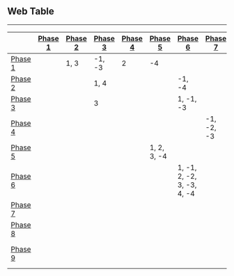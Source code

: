 ## Web Table ##

---
||[Phase 1](./q111_phase_0.png)|[Phase 2](./q111_phase_1.png)|[Phase 3](./q111_phase_2.png)|[Phase 4](./q111_phase_3.png)|[Phase 5](./q111_phase_4.png)|[Phase 6](./q111_phase_5.png)|[Phase 7](./q111_phase_6.png)|[Phase 8](./q111_phase_7.png)|[Phase 9](./q111_phase_8.png)|
|---|---|---|---|---|---|---|---|---|---|
[Phase 1](./q111_phase_0.png)||1, 3|-1, -3|2|-4|||||
[Phase 2](./q111_phase_1.png)|||1, 4|||-1, -4||||
[Phase 3](./q111_phase_2.png)|||3|||1, -1, -3||||
[Phase 4](./q111_phase_3.png)|||||||-1, -2, -3|||
[Phase 5](./q111_phase_4.png)|||||1, 2, 3, -4|||||
[Phase 6](./q111_phase_5.png)||||||1, -1, 2, -2, 3, -3, 4, -4||||
[Phase 7](./q111_phase_6.png)||||||||2, 3|-2, -3|
[Phase 8](./q111_phase_7.png)||||||||1|-1, 2, -2|
[Phase 9](./q111_phase_8.png)|||||||||1, -1, 2, -2, 3, -3|
